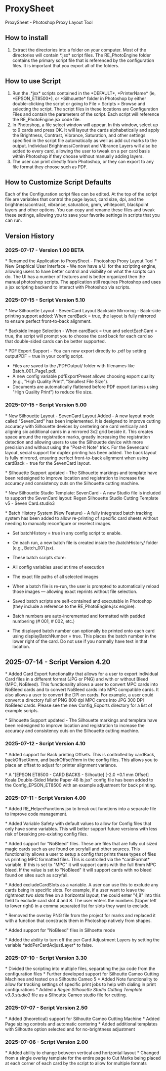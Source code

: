 # ProxySheet

ProxySheet - Photoshop Proxy Layout Tool

## How to install

1. Extract the directories into a folder on your computer. Most of the directories will contain \*.jsx\* script files. The RE_PhotoEngine folder contains the primary script file that is referenced by the configuration files. It is important that you export all of the folders.

## How to use Script

1. Run the .\*jsx\* scripts contained in the \*DEFAULT\*, \*PrinterName\* (ie, \*EPSON_ET8500\*), or \*Silhouette\* folder in Photoshop by either double-clicking the script or going to File > Scripts > Browse and selecting the script. The script files in these locations are Configuration Files and contain the parameters of the script. Each script will reference the RE_PhotoEngine.jsx code file.
2. In Photoshop, a file select window will appear. In this window, select up to 9 cards and press OK. It will layout the cards alphabetically and apply the Brightness, Contrast, Vibrance, Saturation, and other settings specified in the script file automatically as well as add cut marks to the output. Individual Brightness/Contrast and Vibrance Layers will also be added to every card, allowing the user to tweak on a per card basis within Photoshop if they choose without manually adding layers.
3. The user can print directly from Photoshop, or they can export to any file format they choose such as PDF.

## How to Customize Script Defaults

Each of the Configuration script files can be edited. At the top of the script file are variables that control the page layout, card size, dpi, and the brightness/contract, vibrance, saturation, gmm, whitepoint, blackpoint layers and other options. You can copy and rename these files and tweak these settings, allowing you to save your favorite settings in scripts that you can run.

## Version History

### 2025-07-17 - Version 1.00 BETA

\* Renamed the Application to ProxySheet - Photoshop Proxy Layout Tool \* New Graphical User Interface - We now have a UI for the scripting engine, allowing users to have better control and visibility on what the scripts can do. The UI has a number of features and is better organized then the manual photoshop scripts. The application still requires Photoshop and uses a jsx scripting backend to interact with Photoshop via scripts.

### 2025-07-15 - Script Version 5.10

\* New Silhouette Layout - SevenCard Layout Backside Mirroring - Back-side printing support added: When cardBack = true, the layout is fully mirrored to ensure perfect front-to-back alignment.

\* Backside Image Selection - When cardBack = true and selectEachCard = true, the script will prompt you to choose the card back for each card so that double-sided cards can be better supported.

\* PDF Export Support - You can now export directly to .pdf by setting outputPDF = true in your config script.

- Files are saved to the /PDFOutput/ folder with filenames like Batch_001_Page1.pdf.
- A new config variable pdfExportPreset allows choosing export quality (e.g., "High Quality Print", "Smallest File Size").
- Documents are automatically flattened before PDF export (unless using "High Quality Print") to reduce file size.

### 2025-07-15 - Script Version 5.00

\* New Silhouette Layout - SevenCard Layout Added - A new layout mode called "SevenCard" has been implemented. It is designed to improve cutting accuracy with Silhouette devices by centering one card vertically and aligning six additional cards in a mirrored 3x2 grid beside it. This creates space around the registration marks, greatly increasing the registration detection and allowing users to use the Silhouette device with more precision and without using the "Post-it Note" trick. For the Sevencard layout, secial support for duplex printing has been added. The back layout is fully mirrored, ensuring perfect front-to-back alignment when using cardBack = true for the SevenCard layout.

\* Silhouette Support updated - The Silhouette markings and template have been redesigned to improve location and registration to increase the accuracy and consistency cuts on the Silhouette cutting machine.

\* New Silhouette Studio Template: SevenCard - A new Studio file is included to support the SevenCard layout: Regen Silhouette Studio Cutting Template v5 - Seven Card.studio3

\* Batch History System (New Feature) - A fully integrated batch tracking system has been added to allow re-printing of specific card sheets without needing to manually reconfigure or reselect images.

- Set batchHistory = true in any config script to enable.
- On each run, a new batch file is created inside the /batchHistory/ folder (e.g., Batch_001.jsx).
- These batch scripts store:

- All config variables used at time of execution

- The exact file paths of all selected images

- When a batch file is re-run, the user is prompted to automatically reload those images — allowing exact reprints without file selection.
- Saved batch scripts are self-contained and executable in Photoshop (they include a reference to the RE_PhotoEngine.jsx engine).
- Batch numbers are auto-incremented and formatted with padded numbering (# 001, # 002, etc.)
- The displayed batch number can optionally be printed onto each card using displayBatchNumber = true. This places the batch number in the lower right of the card. Do not use if you normally have text in that location.

## 2025-07-14 - Script Version 4.20

\* Added Card Export functionality that allows for a user to export individual Card files in a different format (JPG or PNG) and with or without Bleed (MPC, NoBleed). This functionality allows a user to convert MPC cards into NoBleed cards and to convert NoBleed cards into MPC compatible cards. It also allows a user to convert the DPI on cards. For example, a user could convert a directory full of PNG 800 dpi MPC cards into JPG 300 DPI NoBleed cards. Please see the new Config_Exports directory for a list of example scripts.

\* Silhouette Support updated - The Silhouette markings and template have been redesigned to improve location and registration to increase the accuracy and consistency cuts on the Silhouette cutting machine.

### 2025-07-12 - Script Version 4.10

\* Added support for Back printing Offsets. This is controlled by cardBack, backOffsetXmm, and backOffsetYmm in the config files. This allows you to place an offset to adjust for printer alignment variance.

\* A "\[EPSON ET8500 - CARD BACKS - Silhoutte] \[-2.0 +0.1 mm Offset] Koala Double-Sided Matte Paper 48 lb.jsx" config file has been added to the Config_EPSON_ET8500 with an example adjustment for back printing.

### 2025-07-11 - Script Version 4.00

\* Added RE_HelperFunctions.jsx to break out functions into a separate file to improve code management.

\* Added Variable Safety with default values to allow for Config files that only have some variables. This will better support future versions with less risk of breaking pre-existing config files.

\* Added support for "NoBleed" files. These are files that are fully cut sized magic cards such as are found on scryfall and other sources. This functionality allows a user to setup a config that prints these types of files vs printing MPC formatted files. This is controlled via the \*cardFormat\* variable. If this is set to "MPC" it will support cards with the full 6mm MPC bleed. If the value is set to "NoBleed" it will support cards with no bleed found on sites such as scryfall.

\* Added excludeCardSlots as a variable. A user can use this to exclude any cards being in specific slots. For example, if a user want to leave the rightmost two slots free on a horizontal layout, the could enter "4,8" into this field to exclude card slot 4 and 8. The user enters the numbers (Upper left to lower right) in a comma separated list for slots they want to exclude.

\* Removed the overlay PNG file from the project for marks and replaced it with a function that constructs them in Photoshop natively from shapes.

\* Added support for "NoBleed" files in Silhoette mode

\* Added the ability to turn off the per Card Adjustment Layers by setting the variable \*addPerCardAdjustLayer\* to false.

### 2025-07-10 - Script Version 3.30

\* Divided the scripting into multiple files, separating the jsx code from the configuration files \* Further developed support for Silhoutte Cameo Cutting Machines and tested on a Silhoutte Cameo 5 \* Added Note functionality to allow for tracking settings of specific print jobs to help with dialing in print configurations \* Added a _Regen Silhouette Studio Cutting Template v3.3.studio3_ file as a Silhoutte Cameo studio file for cutting.

### 2025-07-07 - Script Version 2.50

\* Added (theoretical) support for Silhoutte Cameo Cutting Machine \* Added Page sizing controls and automatic centering \* Added additional templates with Silhoutte option selected and for no-brightness adjustment

### 2025-07-06 - Script Version 2.00

\* Added ability to change between vertical and horizontal layout \* Changed from a single overlay template for the entire page to Cut Marks being placed at each corner of each card by the script to allow for multiple formats
